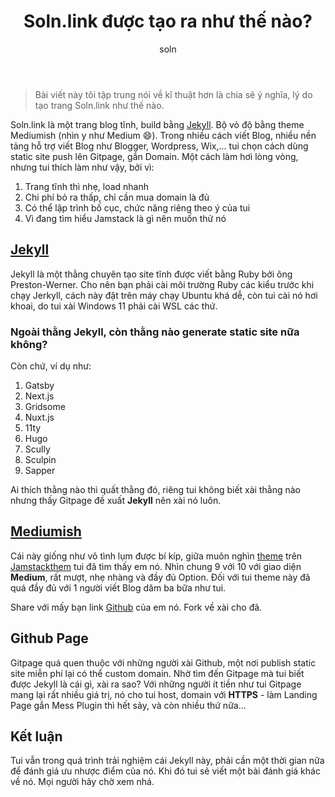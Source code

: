﻿---
layout: post
title:  "Soln.link được tạo ra như thế nào?"
author: soln
categories: [ soln, stories ]
tags: [red, yellow]
featured: true
image: assets/images/2021-08-27-1.png
---
> Bài viết này tôi tập trung nói về kĩ thuật hơn là chia sẽ ý nghĩa, lý
> do tạo trang Soln.link như thế nào.
 
Soln.link là một trang blog tĩnh, build bằng [Jekyll](https://jekyllrb.com/). Bộ vỏ độ bằng theme Mediumish (nhìn y như Medium :smile:). Trong nhiều cách viết Blog, nhiều nền tảng hỗ trợ viết Blog như Blogger, Wordpress, Wix,... tui chọn cách dùng static site push lên Gitpage, gắn Domain. Một cách làm hơi lòng vòng, nhưng tui thích làm như vậy, bởi vì:

 1. Trang tĩnh thì nhẹ, load nhanh
 2. Chi phí bỏ ra thấp, chỉ cần mua domain là đủ
 3. Có thể lập trình bố cục, chức năng riêng theo ý của tui
 4. Vì đang tìm hiểu Jamstack là gì nên muốn thử nó
 

## [Jekyll](https://jekyllrb.com/)

Jekyll là một thằng chuyên tạo site tĩnh được viết bằng Ruby bởi ông Preston-Werner. Cho nên bạn phải cài môi trường Ruby các kiểu trước khi chạy Jerkyll, cách này đặt trên máy chạy Ubuntu khá dễ, còn tui cài nó hơi khoai, do tui xài Windows 11 phải cài WSL các thứ.

### Ngoài thằng Jekyll, còn thằng nào generate static site nữa không?
Còn chứ, ví dụ như:
1. Gatsby
2. Next.js
3. Gridsome
4. Nuxt.js
5. 11ty
6. Hugo
7. Scully
8. Sculpin
9. Sapper

Ai thích thằng nào thì quất thằng đó, riêng tui không biết xài thằng nào nhưng thấy Gitpage đề xuất **Jekyll** nên xài nó luôn.

## [Mediumish](https://github.com/wowthemesnet/mediumish-theme-jekyll)

Cái này giống như vô tình lụm được bí kíp, giữa muôn nghìn [theme](https://jamstackthemes.dev/theme/) trên [Jamstackthem](https://jamstackthemes.dev/theme/)
tui đã tìm thấy em nó. Nhìn chung 9 với 10 với giao diện **Medium**, rất mượt, nhẹ nhàng và đầy đủ Option. Đối với tui theme này đã quá đầy đủ với 1 người viết Blog dăm ba bữa như tui.

Share với mấy bạn link [Github](https://github.com/wowthemesnet/mediumish-theme-jekyll) của em nó. Fork về xài cho đã.

## Github Page

Gitpage quá quen thuộc với những người xài Github, một nơi publish static site miễn phí lại có thể custom domain. Nhờ tìm đến Gitpage mà tui biết được Jekyll là cái gì, xài ra sao? Với những người ít tiền như tui Gitpage mang lại rất nhiều giá trị, nó cho tui host, domain với **HTTPS** - làm Landing Page gắn Mess Plugin thì hết sảy, và còn nhiều thứ nữa...

## Kết luận
Tui vẫn trong quá trình trải nghiệm cái Jekyll này, phải cần một thời gian nữa để đánh giá ưu nhược điểm của nó. Khi đó tui sẽ viết một bài đánh giá khác về nó. Mọi người hãy chờ xem nhá.




